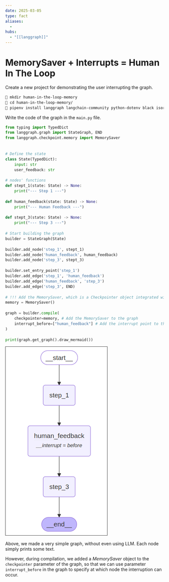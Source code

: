 ```yaml
---
date: 2025-03-05
type: fact
aliases:
  -
hubs:
  - "[[langgraph]]"
---
```


# MemorySaver + Interrupts = Human In The Loop

Create a new project for demonstrating the user interrupting the graph.

```sh
 mkdir human-in-the-loop-memory
 cd human-in-the-loop-memory/
 pipenv install langgraph langchain-community python-dotenv black isort

```

Write the code of the graph in the `main.py` file.

```python
from typing import TypedDict
from langgraph.graph import StateGraph, END
from langgraph.checkpoint.memory import MemorySaver


# Define the state
class State(TypedDict):
    input: str 
    user_feedback: str

# nodes' functions
def stept_1(state: State) -> None:
    print("--- Step 1 ---")

def human_feedback(state: State) -> None:
    print("--- Human Feedback ---")

def stept_3(state: State) -> None:
    print("--- Step 3 ---")

# Start building the graph
builder = StateGraph(State)

builder.add_node('step_1', stept_1)
builder.add_node('human_feedback', human_feedback)
builder.add_node('step_3', stept_3)

builder.set_entry_point('step_1')
builder.add_edge('step_1', 'human_feedback')
builder.add_edge('human_feedback', 'step_3')
builder.add_edge('step_3', END)

# !!! Add the MemorySaver, which is a Checkpointer object integrated with the memory storage, so it's emphemeral, which means it'll gone upon each run of the graph but it's enough for the demonstration here.
memory = MemorySaver()

graph = builder.compile(
    checkpointer=memory, # Add the MemorySaver to the graph
    interrupt_before=["human_feedback"] # Add the interrupt point to the node `human_feedback`, this only works when the Checkpointer exists
)

print(graph.get_graph().draw_mermaid())

```

![checkpoint-memory-mermaid.png](../assets/imgs/checkpoint-memory-mermaid.png)

Above, we made a very simple graph, without even using LLM. Each node simply prints some text.

However, during compilation, we added a *MemorySaver* object to the `checkpointer` parameter of the graph, so that we can use parameter `interrupt_before` in the graph to specify at which node the interruption can occur.



